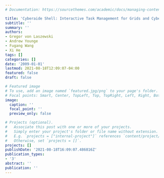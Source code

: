 ```yaml
---
# Documentation: https://sourcethemes.com/academic/docs/managing-content/

title: 'Cyberaide Shell: Interactive Task Management for Grids and Cyberinfrastructure'
subtitle: ''
summary: ''
authors:
- Gregor von Laszewski
- Andrew Younge
- Fugang Wang
- Xi He
tags: []
categories: []
date: '2009-01-01'
lastmod: 2021-08-18T12:09:07-04:00
featured: false
draft: false

# Featured image
# To use, add an image named `featured.jpg/png` to your page's folder.
# Focal points: Smart, Center, TopLeft, Top, TopRight, Left, Right, BottomLeft, Bottom, BottomRight.
image:
  caption: ''
  focal_point: ''
  preview_only: false

# Projects (optional).
#   Associate this post with one or more of your projects.
#   Simply enter your project's folder or file name without extension.
#   E.g. `projects = ["internal-project"]` references `content/project/deep-learning/index.md`.
#   Otherwise, set `projects = []`.
projects: []
publishDate: '2021-08-18T16:09:07.486816Z'
publication_types:
- '3'
abstract: ''
publication: ''
---
```

